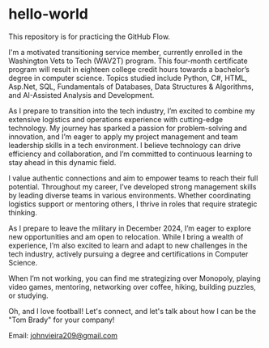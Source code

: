 # hello-world
This repository is for practicing the GitHub Flow.

I'm a motivated transitioning service member, currently enrolled in the Washington Vets to Tech (WAV2T) program. This four-month certificate program will result in eighteen college credit hours towards a bachelor’s degree in computer science. Topics studied include Python, C#, HTML, Asp.Net, SQL, Fundamentals of Databases, Data Structures & Algorithms, and AI-Assisted Analysis and Development.

As I prepare to transition into the tech industry, I’m excited to combine my extensive logistics and operations experience with cutting-edge technology. My journey has sparked a passion for problem-solving and innovation, and I’m eager to apply my project management and team leadership skills in a tech environment. I believe technology can drive efficiency and collaboration, and I’m committed to continuous learning to stay ahead in this dynamic field.

I value authentic connections and aim to empower teams to reach their full potential. Throughout my career, I’ve developed strong management skills by leading diverse teams in various environments. Whether coordinating logistics support or mentoring others, I thrive in roles that require strategic thinking.

As I prepare to leave the military in December 2024, I’m eager to explore new opportunities and am open to relocation. While I bring a wealth of experience, I’m also excited to learn and adapt to new challenges in the tech industry, actively pursuing a degree and certifications in Computer Science.

When I’m not working, you can find me strategizing over Monopoly, playing video games, mentoring, networking over coffee, hiking, building puzzles, or studying. 

Oh, and I love football! Let's connect, and let's talk about how I can be the "Tom Brady" for your company!

Email: johnvieira209@gmail.com
